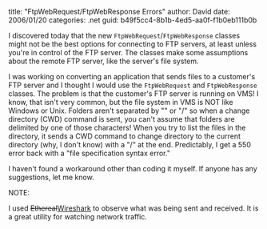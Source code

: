 
title: "FtpWebRequest/FtpWebResponse Errors"
author: David
date: 2006/01/20
categories: .net
guid: b49f5cc4-8b1b-4ed5-aa0f-f1b0eb111b0b

I discovered today that the new `FtpWebRequest`/`FtpWebResponse` classes might not be the best options for connecting to FTP servers, at least unless you're in control of the FTP server. The classes make some assumptions about the remote FTP server, like the server's file system.

I was working on converting an application that sends files to a customer's FTP server and I thought I would use the `FtpWebRequest` and `FtpWebResponse` classes. The problem is that the customer's FTP server is running on VMS! I know, that isn't very common, but the file system in VMS is NOT like Windows or Unix. Folders aren't separated by "\" or "/" so when a change directory (CWD) command is sent, you can't assume that folders are delimited by one of those characters! When you try to list the files in the directory, it sends a CWD command to change directory to the current directory (why, I don't know) with a "/" at the end. Predictably, I get a 550 error back with a "file specification syntax error."

I haven't found a workaround other than coding it myself. If anyone has any suggestions, let me know.

NOTE:

I used <strike>Ethereal</strike>[Wireshark](http://www.wireshark.com) to observe what was being sent and received. It is a great utility for watching network traffic.

